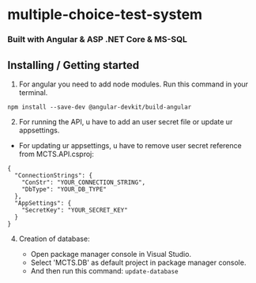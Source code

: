 # multiple-choice-test-system

### Built with Angular & ASP .NET Core & MS-SQL

## Installing / Getting started

1. For angular you need to add node modules. Run this command in your terminal.

```
npm install --save-dev @angular-devkit/build-angular
```

2. For running the API, u have to add an user secret file or update ur appsettings.

- For updating ur appsettings, u have to remove user secret reference from MCTS.API.csproj:

```
{
  "ConnectionStrings": {
    "ConStr": "YOUR_CONNECTION_STRING",
    "DbType": "YOUR_DB_TYPE"
  },
  "AppSettings": {
    "SecretKey": "YOUR_SECRET_KEY"
  }
}
```

4. Creation of database:

    - Open package manager console in Visual Studio.
    - Select 'MCTS.DB' as default project in package manager console.
    - And then run this command: ``` update-database ```

